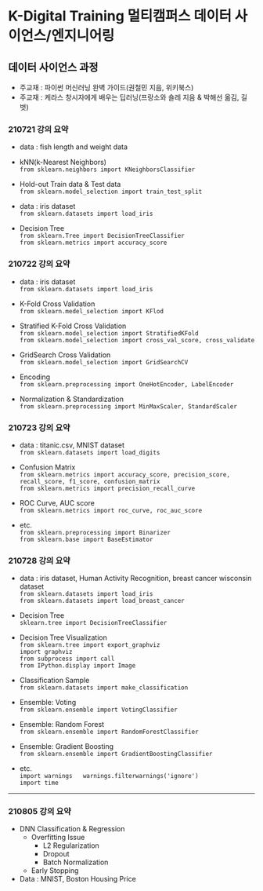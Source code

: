 # K-Digital Training 멀티캠퍼스 데이터 사이언스/엔지니어링
## 데이터 사이언스 과정
- 주교재 : 파이썬 머신러닝 완벽 가이드(권철민 지음, 위키북스)
- 주교재 : 케라스 창시자에게 배우는 딥러닝(프랑소와 숄레 지음 & 박해선 옮김, 길벗)

### 210721 강의 요약

- data : fish length and weight data 
- kNN(k-Nearest Neighbors)  
`from sklearn.neighbors import KNeighborsClassifier`
- Hold-out Train data & Test data  
`from sklearn.model_selection import train_test_split`

- data : iris dataset  
`from sklearn.datasets import load_iris`
- Decision Tree  
`from sklearn.Tree import DecisionTreeClassifier`  
`from sklearn.metrics import accuracy_score`

### 210722 강의 요약

- data : iris dataset  
`from sklearn.datasets import load_iris`
- K-Fold Cross Validation  
`from sklearn.medel_selection import KFlod`  
- Stratified K-Fold Cross Validation  
`from sklearn.model_selection import StratifiedKFold`  
`from sklearn.model_selection import cross_val_score, cross_validate`
- GridSearch Cross Validation  
`from sklearn.model_selection import GridSearchCV`  

- Encoding  
`from sklearn.preprocessing import OneHotEncoder, LabelEncoder`  

- Normalization & Standardization  
`from sklearn.preprocessing import MinMaxScaler, StandardScaler`  

### 210723 강의 요약

- data : titanic.csv, MNIST dataset  
`from sklearn.datasets import load_digits`  

- Confusion Matrix  
`from sklearn.metrics import accuracy_score, precision_score, recall_score, f1_score, confusion_matrix`  
`from sklearn.metrics import precision_recall_curve`  

- ROC Curve, AUC score  
`from sklearn.metrics import roc_curve, roc_auc_score`  

- etc.  
`from sklearn.preprocessing import Binarizer`  
`from sklearn.base import BaseEstimator`  

### 210728 강의 요약

- data : iris dataset, Human Activity Recognition, breast cancer wisconsin dataset  
`from sklearn.datasets import load_iris`  
`from sklearn.datasets import load_breast_cancer`

- Decision Tree  
`sklearn.tree import DecisionTreeClassifier`  
- Decision Tree Visualization  
`from sklearn.tree import export_graphviz`  
`import graphviz`  
`from subprocess import call`  
`from IPython.display import Image`  

- Classification Sample  
`from sklearn.datasets import make_classification`

- Ensemble: Voting  
`from sklearn.ensemble import VotingClassifier`  

- Ensemble: Random Forest  
`from sklearn.ensemble import RandomForestClassifier`  

- Ensemble: Gradient Boosting  
`from sklearn.ensemble import GradientBoostingClassifier`

- etc.  
`import warnings  
warnings.filterwarnings('ignore')`  
`import time`

---

### 210805 강의 요약  
- DNN Classification & Regression  
  - Overfitting Issue  
    - L2 Regularization
    - Dropout
    - Batch Normalization
  - Early Stopping
- Data : MNIST, Boston Housing Price
